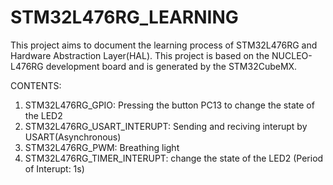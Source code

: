 # STM32L476RG_LEARNING
This project aims to document the learning process of STM32L476RG and Hardware Abstraction Layer(HAL). This project is based on the NUCLEO-L476RG development board and is generated by the STM32CubeMX.


CONTENTS:
1. STM32L476RG_GPIO: Pressing the button PC13 to change the state of the LED2
2. STM32L476RG_USART_INTERUPT: Sending and reciving interupt by USART(Asynchronous)
3. STM32L476RG_PWM: Breathing light
4. STM32L476RG_TIMER_INTERUPT: change the state of the LED2 (Period of Interupt: 1s)
